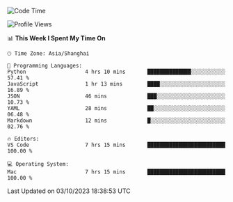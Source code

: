 <!--START_SECTION:waka-->
![Code Time](http://img.shields.io/badge/Code%20Time-194%20hrs%2043%20mins-blue)

![Profile Views](http://img.shields.io/badge/Profile%20Views-1-blue)

📊 **This Week I Spent My Time On** 

```text
🕑︎ Time Zone: Asia/Shanghai

💬 Programming Languages: 
Python                   4 hrs 10 mins       ██████████████░░░░░░░░░░░   57.41 % 
JavaScript               1 hr 13 mins        ████░░░░░░░░░░░░░░░░░░░░░   16.89 % 
JSON                     46 mins             ███░░░░░░░░░░░░░░░░░░░░░░   10.73 % 
YAML                     28 mins             ██░░░░░░░░░░░░░░░░░░░░░░░   06.48 % 
Markdown                 12 mins             █░░░░░░░░░░░░░░░░░░░░░░░░   02.76 % 

🔥 Editors: 
VS Code                  7 hrs 15 mins       █████████████████████████   100.00 % 

💻 Operating System: 
Mac                      7 hrs 15 mins       █████████████████████████   100.00 % 
```


 Last Updated on 03/10/2023 18:38:53 UTC
<!--END_SECTION:waka-->